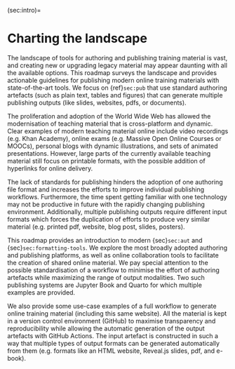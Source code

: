 (sec:intro)=
# Charting the landscape

The landscape of tools for authoring and publishing training material is vast, 
and creating new or upgrading legacy material may appear daunting with all the available options.
This roadmap surveys the landscape and provides actionable guidelines 
for publishing modern online training materials with state-of-the-art tools. 
We focus on {ref}`sec:pub` that
use standard authoring artefacts (such as plain text, tables and figures) that
can generate multiple publishing outputs (like slides, websites, pdfs, or
documents).

The proliferation and adoption of the World Wide Web has allowed the modernisation of teaching
material that is cross-platform and dynamic. Clear examples of modern teaching
material online include video recordings (e.g. Khan Academy), online exams 
(e.g. Massive Open Online Courses or MOOCs), personal blogs with dynamic
illustrations, and sets of animated presentations. However, large parts of the 
currently available teaching material still focus on printable formats, 
with the possible addition of hyperlinks for online delivery. 

The lack of standards for publishing hinders the adoption of one authoring file
format and increases the efforts to improve individual publishing workflows.
Furthermore, the time spent getting familiar with one technology may not be
productive in future with the rapidly changing publishing environment.
Additionally, multiple publishing outputs require different input formats which
forces the duplication of efforts to produce very similar material (e.g.
printed pdf, website, blog post, slides, posters). 

This roadmap provides an introduction to modern {sec}`sec:aut` and {sec}`sec:formatting-tools`. 
We explore the most broadly adopted authoring and publishing platforms, 
as well as online collaboration tools to facilitate the creation of shared online
material.  We pay special attention to the possible standardisation of a
workflow to minimise the effort of authoring artefacts while maximizing the
range of output modalities. Two such publishing systems are
Jupyter Book and Quarto for which multiple examples are provided.

We also provide some use-case examples of a full workflow to generate online
training material (including this same website). All the material is kept in a
version control environment (GitHub) to maximise transparency and
reproducibility while allowing the automatic generation of the output artefacts
with GitHub Actions. The input artefact is constructed in such a way that
multiple types of output formats can be generated automatically from them (e.g.
formats like an HTML website, Reveal.js slides, pdf, and e-book).

<!--

## Previous notes:

### Brief introduction of the topic

New ways of publishing provides a guide on how to elaborate teaching and
learning material in the 21st century that can be delivered in various formats
like static documents, dynamic presentations, videos or online material.

### Why is the topic important

We are still using ancient techniques for printing teaching material in books
and other physical documents. Woodblock printing was used in China before
220 A.D. while Movble-type printing in China about 1040. In Europe the printing
press was invented around 1450 and rotary printing press in 1843.

### What is the gap that this document wants to fill

There is no standard method to create teaching material, which makes it
difficult to create long-term tools around them.
This may be beneficial from an exploratory perspective as new teaching methods
have emerged by adapting new tools to the teaching environment.
However, some times the teaching material is kept technologically outdated
because of the lack of time of exploring new avenues and ignoring the available
tools to facilitate the transformation.
This guide provides a helping hand to understand all the tools that are
available, and properly plan the time necessary to modernize old teaching
material.

### What are the questions answered and the aim of this document

The document can be used to search available technologies and tools to publish
your material in different forms.
It also provides guides and examples on how to use those technologies.
Finally, it contains some of the most common successful use cases to adapt
previous material into a more modern form.

### Indication of method and approach followed

The number of tools available for online authoring is growing very fast.
This means that specific tools may be outdated in a matter of months.
Because of that, we tried to list all the available publishing tools that have
been well established for a minimum of time (**time to be determined**).
Furthermore, the examples are provided in the form of external links to guides
an tutorials in the majority of the cases.
While in some of the most well established methods we may include guides,
examples and use cases in this same website.

### Key message

### Summary of findings

### Explanation of the contribution of the findings and key message

Points to mention:

- Most of the teaching and learning material is still static content in the
  form of books, slides and text documents.
- There are new tools that allow the seamless integration of static and dynamic
  content with mild technological requirements.
- Papers and articles are still submitted as static documents in Word docs,
  LaTeX files or PDFs.
- Papers run over multiple iterations that could be version controlled for
  transparency.
- There is an increasing interest on appendices to incorporate other type of
  content, or links to software or datasets to provide transparency and
  reproducibility of results.

-->
